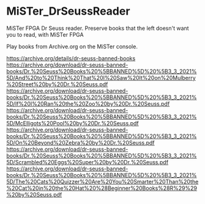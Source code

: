 # MiSTer_DrSeussReader
MiSTer FPGA Dr Seuss reader. Preserve books that the left doesn't want you to read, with MiSTer FPGA<br>

Play books from Archive.org on the MiSTer console.<br>

https://archive.org/details/dr-seuss-banned-books<br>
https://archive.org/download/dr-seuss-banned-books/Dr.%20Seuss%20Books%20%5BBANNED%5D%20%5B3_3_2021%5D/And%20to%20Think%20That%20I%20Saw%20It%20on%20Mulberry%20Street%20by%20Dr.%20Seuss.pdf<br>
https://archive.org/download/dr-seuss-banned-books/Dr.%20Seuss%20Books%20%5BBANNED%5D%20%5B3_3_2021%5D/If%20I%20Ran%20the%20Zoo%20by%20Dr.%20Seuss.pdf<br>
https://archive.org/download/dr-seuss-banned-books/Dr.%20Seuss%20Books%20%5BBANNED%5D%20%5B3_3_2021%5D/McElligots%20Pool%20by%20Dr.%20Seuss.pdf<br>
https://archive.org/download/dr-seuss-banned-books/Dr.%20Seuss%20Books%20%5BBANNED%5D%20%5B3_3_2021%5D/On%20Beyond%20Zebra%20by%20Dr.%20Seuss.pdf<br>
https://archive.org/download/dr-seuss-banned-books/Dr.%20Seuss%20Books%20%5BBANNED%5D%20%5B3_3_2021%5D/Scrambled%20Eggs%20Super%20by%20Dr.%20Seuss.pdf<br>
https://archive.org/download/dr-seuss-banned-books/Dr.%20Seuss%20Books%20%5BBANNED%5D%20%5B3_3_2021%5D/The%20Cats%20Quizzer%20Are%20You%20Smarter%20Than%20the%20Cat%20in%20the%20Hat%20%28Beginner%20Books%28R%29%29%20by%20Seuss.pdf<br>


